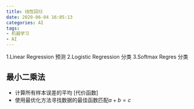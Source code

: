 ```yaml
---
title: 线性回归
date: 2020-06-04 16:05:13
categories:	AI
tags:
- 机器学习
- AI
---
```

1.Linear Regression 预测
2.Logistic Regression 分类
3.Softmax Regres	分类

## 最小二乘法

- 计算所有样本误差的平均 [代价函数]
- 使用最优化方法寻找数据的最佳函数匹配$a+b=c$






